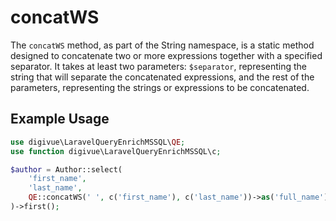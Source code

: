 # concatWS

The `concatWS` method, as part of the String namespace, is a static method designed to concatenate two or more
expressions together with a specified separator. It takes at least two parameters: `$separator`, representing the string
that will separate the concatenated expressions, and the rest of the parameters, representing the strings or expressions
to be concatenated.

## Example Usage

```php
use digivue\LaravelQueryEnrichMSSQL\QE;
use function digivue\LaravelQueryEnrichMSSQL\c;

$author = Author::select(
    'first_name',
    'last_name',
    QE::concatWS(' ', c('first_name'), c('last_name'))->as('full_name')
)->first();
```
